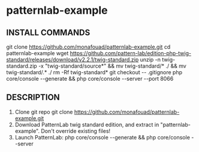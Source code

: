 # patternlab-example

INSTALL COMMANDS
----------------
git clone https://github.com/monafouad/patternlab-example.git
cd patternlab-example
wget https://github.com/pattern-lab/edition-php-twig-standard/releases/download/v2.2.1/twig-standard.zip
unzip -n twig-standard.zip -x "twig-standard/source*" && mv twig-standard/* ./ && mv twig-standard/.* ./
rm -Rf twig-standard*
git checkout -- .gitignore
php core/console --generate && php core/console --server --port 8066

DESCRIPTION
-----------
1. Clone git repo git clone https://github.com/monafouad/patternlab-example.git
2. Download PatternLab twig standard edition, and extract in "patternlab-example". Don't override existing files!
3. Launch PatternLab: php core/console --generate && php core/console --server
